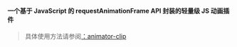 #### 一个基于 JavaScript 的 requestAnimationFrame API 封装的轻量级 JS 动画插件

> 具体使用方法请参阅[：animator-clip](https://www.mvi-web.cn/library/animator-clip)
